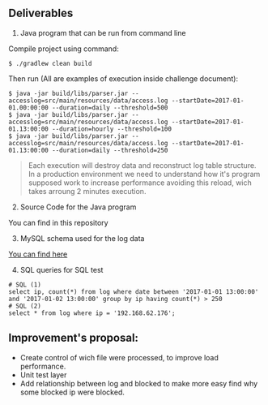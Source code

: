 Deliverables
------------

1. Java program that can be run from command line

Compile project using command:
```
$ ./gradlew clean build
```
Then run (All are examples of execution inside challenge document):
```
$ java -jar build/libs/parser.jar --accesslog=src/main/resources/data/access.log --startDate=2017-01-01.00:00:00 --duration=daily --threshold=500
$ java -jar build/libs/parser.jar --accesslog=src/main/resources/data/access.log --startDate=2017-01-01.13:00:00 --duration=hourly --threshold=100
$ java -jar build/libs/parser.jar --accesslog=src/main/resources/data/access.log --startDate=2017-01-01.13:00:00 --duration=daily --threshold=250
```

> Each execution will destroy data and reconstruct log table structure. In a production environment we need to understand
how it's program supposed work to increase performance avoiding this reload, wich takes arroung 2 minutes execution.

2. Source Code for the Java program

You can find in this repository

3. MySQL schema used for the log data

[You can find here](https://github.com/lucasnascimento/parser/blob/master/src/main/resources/schema-all.sql)

4. SQL queries for SQL test
```
# SQL (1)
select ip, count(*) from log where date between '2017-01-01 13:00:00' and '2017-01-02 13:00:00' group by ip having count(*) > 250
# SQL (2)
select * from log where ip = '192.168.62.176';
```

Improvement's proposal:
- 
* Create control of wich file were processed, to improve load performance.
* Unit test layer
* Add relationship between log and blocked to make more easy find why some blocked ip were blocked.
